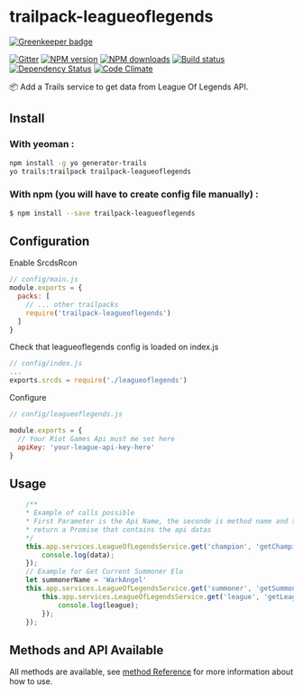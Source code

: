 # trailpack-leagueoflegends

[![Greenkeeper badge](https://badges.greenkeeper.io/maissani/trailpack-leagueoflegends.svg)](https://greenkeeper.io/)

[![Gitter][gitter-image]][gitter-url]
[![NPM version][npm-image]][npm-url]
[![NPM downloads][npm-download]][npm-url]
[![Build status][ci-image]][ci-url]
[![Dependency Status][daviddm-image]][daviddm-url]
[![Code Climate][codeclimate-image]][codeclimate-url]

:package: Add a Trails service to get data from League Of Legends API.

## Install
### With yeoman : 

```sh
npm install -g yo generator-trails
yo trails:trailpack trailpack-leagueoflegends
```

### With npm (you will have to create config file manually) :
```sh
$ npm install --save trailpack-leagueoflegends
```

## Configuration
Enable SrcdsRcon

```js
// config/main.js
module.exports = {
  packs: [
    // ... other trailpacks
    require('trailpack-leagueoflegends')
  ]
}
```
Check that leagueoflegends config is loaded on index.js
```js
// config/index.js
...
exports.srcds = require('./leagueoflegends')
```
Configure

```js
// config/leagueoflegends.js

module.exports = {
  // Your Riot Games Api must me set here
  apiKey: 'your-league-api-key-here'
}
```

## Usage
``` javascript
	/**
	* Example of calls possible
	* First Parameter is the Api Name, the seconde is method name and the third one contrains parameters needed
	* return a Promise that contains the api datas
	*/
  	this.app.services.LeagueOfLegendsService.get('champion', 'getChampions', { region: 'euw' }).then(data => {
  		console.log(data);
  	});
  	// Example for Get Current Summoner Elo
  	let summonerName = 'WarkAngel'
  	this.app.services.LeagueOfLegendsService.get('summoner', 'getSummonersByName', { region: 'euw', summonerNames: summonerName }).then(data => {
  		this.app.services.LeagueOfLegendsService.get('league', 'getLeagueBySummoner', { region: 'euw', summonerIds: data[summonerName.toLowerCase()].id }).then(league =>{
  			console.log(league);
  		});
  	});

```
## Methods and API Available

All methods are available, see [method Reference](./config/lolreference.js) for more information about how to use.

[npm-image]: https://img.shields.io/npm/v/trailpack-leagueoflegends.svg?style=flat-square
[npm-url]: https://npmjs.org/package/trailpack-leagueoflegends
[npm-download]: https://img.shields.io/npm/dt/trailpack-leagueoflegends.svg
[ci-image]: https://img.shields.io/travis/maissani/trailpack-leagueoflegends/master.svg?style=flat-square
[ci-url]: https://travis-ci.org/maissani/trailpack-leagueoflegends
[daviddm-image]: http://img.shields.io/david/maissani/trailpack-leagueoflegends.svg?style=flat-square
[daviddm-url]: https://david-dm.org/maissani/trailpack-leagueoflegends
[codeclimate-image]: https://img.shields.io/codeclimate/github/maissani/trailpack-leagueoflegends.svg?style=flat-square
[codeclimate-url]: https://codeclimate.com/github/maissani/trailpack-leagueoflegends
[gitter-image]: http://img.shields.io/badge/+%20GITTER-JOIN%20CHAT%20%E2%86%92-1DCE73.svg?style=flat-square
[gitter-url]: https://gitter.im/trailsjs/trails